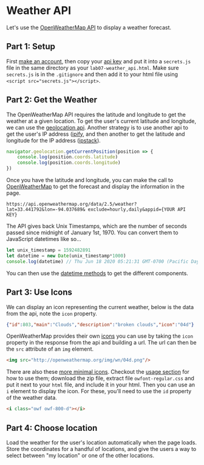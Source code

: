 

# Weather API

Let's use the [OpenWeatherMap API](https://openweathermap.org/current) to display a weather forecast.

## Part 1: Setup

First [make an account](https://openweathermap.org/register), then copy your [api key](https://home.openweathermap.org/api_keys) and put it into a `secrets.js` file in the same directory as your `lab07-weather_api.html`. Make sure `secrets.js` is in the `.gitignore` and then add it to your html file using `<script src="secrets.js"></script>`.


## Part 2: Get the Weather

The OpenWeatherMap API requires the latitude and longitude to get the weather at a given location. To get the user's current latitude and longitude, we can use the [geolocation api](https://www.w3schools.com/html/html5_geolocation.asp). Another strategy is to use another api to get the user's IP address ([ipify](https://www.ipify.org/), and then another to get the latitude and longitude for the IP address ([ipstack](https://ipstack.com/documentation)).

```javascript
navigator.geolocation.getCurrentPosition(position => {
    console.log(position.coords.latitude)
    console.log(position.coords.longitude)
})
```

Once you have the latitude and longitude, you can make the call to [OpenWeatherMap](https://openweathermap.org/api/one-call-api) to get the forecast and display the information in the page.


`https://api.openweathermap.org/data/2.5/weather?lat=33.441792&lon=-94.037689&
exclude=hourly,daily&appid={YOUR API KEY}`


The API gives back Unix Timestamps, which are the number of seconds passed since midnight of January 1st, 1970. You can convert them to JavaScript datetimes like so...

```javascript
let unix_timestamp = 1592482891
let datetime = new Date(unix_timestamp*1000)
console.log(datetime) // Thu Jun 18 2020 05:21:31 GMT-0700 (Pacific Daylight Time)
```

You can then use the [datetime methods](https://developer.mozilla.org/en-US/docs/Web/JavaScript/Reference/Global_Objects/Date#Examples) to get the different components.


## Part 3: Use Icons

We can display an icon representing the current weather, below is the data from the api, note the `icon` property.

```json
{"id":803,"main":"Clouds","description":"broken clouds","icon":"04d"}
```

OpenWeatherMap provides their own [icons](https://openweathermap.org/weather-conditions#Icon-list) you can use by taking the `icon` property in the response from the api and building a url. The url can then be the `src` attribute of an `img` element.

```html
<img src="http://openweathermap.org/img/wn/04d.png"/>
```

There are also these [more minimal icons](https://websygen.github.io/owfont/). Checkout the [usage section](https://websygen.github.io/owfont/#usage) for how to use them; download the zip file, extract file `owfont-regular.css` and put it next to your `html` file, and include it in your html. Then you can use an `i` element to display the icon. For these, you'll need to use the `id` property of the weather data.

```html
<i class="owf owf-800-d"></i>
```

## Part 4: Choose location

Load the weather for the user's location automatically when the page loads. Store the coordinates for a handful of locations, and give the users a way to select between "my location" or one of the other locations. 
